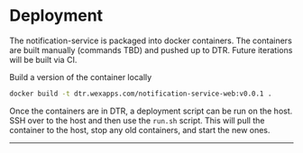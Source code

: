 # Deployment

The notification-service is packaged into docker containers.  The containers are built manually (commands TBD) and
pushed up to DTR.
Future iterations will be built via CI.

Build a version of the container locally
```bash
docker build -t dtr.wexapps.com/notification-service-web:v0.0.1 .
```

Once the containers are in DTR, a deployment script can be run on the host.  SSH over to the host and then use the
`run.sh` script. This will pull the container to the host, stop any old containers, and start the new ones.

---
